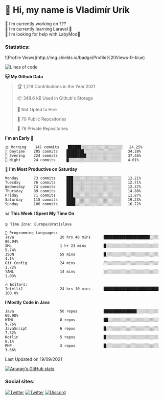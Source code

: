 <h1> 👋 Hi, my name is Vladimír Urík</h1>
<p>
 🔭 I’m currently working on ???<br>
 🌱 I’m currently learning Laravel 💙<br>
 🤔 I’m looking for help with LabyMod💝<br>
</p>
<h3>Statistics:</h3>
<!--START_SECTION:waka-->
![Profile Views](http://img.shields.io/badge/Profile%20Views-0-blue)

![Lines of code](https://img.shields.io/badge/From%20Hello%20World%20I%27ve%20Written-4.0%20million%20lines%20of%20code-blue)

**🐱 My Github Data** 

> 🏆 1,218 Contributions in the Year 2021
 > 
> 📦 348.6 kB Used in Github's Storage 
 > 
> 🚫 Not Opted to Hire
 > 
> 📜 70 Public Repositories 
 > 
> 🔑 76 Private Repositories  
 > 
**I'm an Early 🐤** 

```text
🌞 Morning    145 commits    ██████░░░░░░░░░░░░░░░░░░░   24.25% 
🌆 Daytime    205 commits    ████████░░░░░░░░░░░░░░░░░   34.28% 
🌃 Evening    224 commits    █████████░░░░░░░░░░░░░░░░   37.46% 
🌙 Night      24 commits     █░░░░░░░░░░░░░░░░░░░░░░░░   4.01%

```
📅 **I'm Most Productive on Saturday** 

```text
Monday       73 commits     ███░░░░░░░░░░░░░░░░░░░░░░   12.21% 
Tuesday      76 commits     ███░░░░░░░░░░░░░░░░░░░░░░   12.71% 
Wednesday    74 commits     ███░░░░░░░░░░░░░░░░░░░░░░   12.37% 
Thursday     89 commits     ███░░░░░░░░░░░░░░░░░░░░░░   14.88% 
Friday       71 commits     ███░░░░░░░░░░░░░░░░░░░░░░   11.87% 
Saturday     115 commits    ████░░░░░░░░░░░░░░░░░░░░░   19.23% 
Sunday       100 commits    ████░░░░░░░░░░░░░░░░░░░░░   16.72%

```


📊 **This Week I Spent My Time On** 

```text
⌚︎ Time Zone: Europe/Bratislava

💬 Programming Languages: 
Java                     20 hrs 48 mins      █████████████████████░░░░   86.04% 
XML                      1 hr 23 mins        █░░░░░░░░░░░░░░░░░░░░░░░░   5.74% 
JSON                     59 mins             █░░░░░░░░░░░░░░░░░░░░░░░░   4.1% 
Git Config               24 mins             ░░░░░░░░░░░░░░░░░░░░░░░░░   1.72% 
YAML                     14 mins             ░░░░░░░░░░░░░░░░░░░░░░░░░   1.03%

🔥 Editors: 
IntelliJ                 24 hrs 10 mins      █████████████████████████   100.0%

```

**I Mostly Code in Java** 

```text
Java                     50 repos            ███████████████░░░░░░░░░░   60.98% 
HTML                     8 repos             ██░░░░░░░░░░░░░░░░░░░░░░░   9.76% 
JavaScript               6 repos             █░░░░░░░░░░░░░░░░░░░░░░░░   7.32% 
Kotlin                   5 repos             █░░░░░░░░░░░░░░░░░░░░░░░░   6.1% 
PHP                      3 repos             █░░░░░░░░░░░░░░░░░░░░░░░░   3.66%

```



 Last Updated on 19/09/2021
<!--END_SECTION:waka-->

[![Anurag's GitHub stats](https://github-readme-stats.vercel.app/api?username=vladimir-urik)](https://github.com/anuraghazra/github-readme-stats)

<h3>Social sites:</h3>
<p><a href="https://twitter.com/GGGEDR" target="_blank"><img alt="Twitter" src="https://img.shields.io/badge/twitter-%231DA1F2.svg?&style=for-the-badge&logo=twitter&logoColor=white" /></a> <a href="https://www.reddit.com/user/GGGEDR" target="_blank"><img alt="Twitter" src="https://img.shields.io/badge/reddit-%23FE6262.svg?&style=for-the-badge&logo=reddit&logoColor=white" /></a> <a href="https://discord.com/users/535708984959827978" target="_blank"><img alt="Discord" src="https://img.shields.io/badge/discord-%235865f2.svg?&style=for-the-badge&logo=discord&logoColor=white" />
</p>
